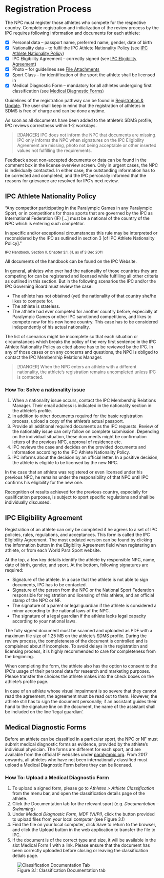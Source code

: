 # Registration Process

The NPC must register those athletes who compete for the respective country. Complete registration and initialization of the review process by the IPC requires following information and documents for each athlete:

- [x] Personal data – passport name, preferred name, gender, date of birth
- [x] Nationality data – to fulfil the IPC Athlete Nationality Policy (see [IPC Athlete Nationality Policy](#ipc-athlete-nationality-policy))
- [x] IPC Eligibility Agreement – correctly signed (see [IPC Eligibility Agreement](#ipc-eligibility-agreement))
- [x] Photo – for guidelines see [File Attachments](layout-and-functionalities/file-attachments.md)
- [x] Sport Class – for identification of the sport the athlete shall be licensed in
- [x] Medical Diagnostic Form – mandatory for all athletes undergoing first classification (see [Medical Diagnostic Forms](#medical-diagnostic-forms))

Guidelines of the registration pathway can be found in [Registration & Update](participants/registration-and-update.md). The user shall keep in mind that the registration of athletes in SDMS is free of charge and can be done anytime.

As soon as all documents have been added to the athlete’s SDMS profile, IPC reviews correctness within 1-2 workdays.

> [!DANGER]
> IPC does not inform the NPC that documents are missing. IPC only informs the NPC when signatures on the IPC Eligibility Agreement are missing, photo not being acceptable or other inserted values not fulfilling the requirements.

Feedback about non-accepted documents or data can be found in the comment box in the license overview screen. Only in urgent cases, the NPC is individually contacted. In either case, the outstanding information has to be corrected and completed, and the IPC personally informed that the reasons for grievance are resolved for IPC’s next review.

## IPC Athlete Nationality Policy

“Any competitor participating in the Paralympic Games in any Paralympic Sport, or in competitions for those sports that are governed by the IPC as International Federation (IF) […] must be a national of the country of the NPC which is entering such competitor.

In specific and/or exceptional circumstances this rule may be interpreted or reconsidered by the IPC as outlined in section 3 [of IPC Athlete Nationality Policy].”

<p class="footnote">
    <small >IPC Handbook, Section II, Chapter 3.1, §1, as of 3 Dec 2011</small>
</p>

All documents of the handbook can be found on the IPC Website.

In general, athletes who ever had the nationality of those countries they are competing for can be registered and licensed while fulfilling all other criteria as outlined in this section. But in the following scenarios the IPC and/or the IPC Governing Board must review the case:

- The athlete has not obtained (yet) the nationality of that country she/he likes to compete for.
- The athlete is stateless.
- The athlete had ever competed for another country before, especially at Paralympic Games or other IPC sanctioned competitions, and likes to compete now for his new home country. This case has to be considered independently of his actual nationality.

The list of scenarios might be incomplete so that each situation or circumstances which breaks the policy of the very first sentence in the IPC Athlete Nationality Policy as cited above has to be reviewed by the IPC. In any of those cases or on any concerns and questions, the NPC is obliged to contact the IPC Membership Relations Manager.

> [!DANGER]
> When the NPC enters an athlete with a different nationality, the athlete’s registration remains uncompleted unless IPC is contacted.

### How To: Solve a nationality issue

1. When a nationality issue occurs, contact the IPC Membership Relations Manager. Their email address is indicated in the nationality section in the athlete’s profile.
2. In addition to other documents required for the basic registration process, upload a copy of the athlete’s actual passport.
3. Provide all additional required documents as the IPC requests. Review of the nationality issue can only follow on complete submission. Depending on the individual situation, these documents might be confirmation letters of the previous NPC, approval of residence etc.
4. IPC reviews the case and decides on the provided documents and information according to the IPC Athlete Nationality Policy.
5. IPC informs about the decision by an official letter. In a positive decision, the athlete is eligible to be licensed by the new NPC.

In the case that an athlete was registered or even licensed under his previous NPC, he remains under the responsibility of that NPC until IPC confirms his eligibility for the new one.

Recognition of results achieved for the previous country, especially for qualification purposes, is subject to sport specific regulations and shall be individually discussed.

## IPC Eligibility Agreement

Registration of an athlete can only be completed if he agrees to a set of IPC policies, rules, regulations, and acceptances. This form is called the IPC Eligibility Agreement. The most updated version can be found by clicking the information button in the Eligibility Agreement field when registering an athlete, or from each World Para Sport website.

At the top, a few key details identify the athlete by responsible NPC, name, date of birth, gender, and sport. At the bottom, following signatures are required:

- Signature of the athlete. In a case that the athlete is not able to sign documents, IPC has to be contacted.
- Signature of the person from the NPC or the National Sport Federation responsible for registration and licensing of this athlete, and an official stamp of the NPC or NF.
- The signature of a parent or legal guardian if the athlete is considered a minor according to the national laws of the NPC.
- The signature of a legal guardian if the athlete lacks legal capacity according to your national laws.

The fully signed document must be scanned and uploaded as PDF with a maximum file size of 1.25 MB on the athlete’s SDMS profile. During the review process, the completeness of the document is controlled and is complained about if incomplete. To avoid delays in the registration and licensing process, it is highly recommended to care for completeness from the beginning.

When completing the form, the athlete also has the option to consent to the IPC’s usage of their personal data for research and marketing purposes. Please transfer the choices the athlete makes into the check boxes on the athlete’s profile page.

In case of an athlete whose visual impairment is so severe that they cannot read the agreement, the agreement must be read out to them. However, the athlete still has to sign the document personally; if an assistant guides their hand to the signature line on the document, the name of the assistant shall be included on the line ‘legal guardian’.

## Medical Diagnostic Forms

Before an athlete can be classified in a particular sport, the NPC or NF must submit medical diagnostic forms as evidence, provided by the athlete’s individual physician. The forms are different for each sport, and are available from the official IF websites under [paralympic.org](https://www.paralympic.org/). From 2017 onwards, all athletes who have not been internationally classified must upload a Medical Diagnostic Form before they can be licensed.

### How To: Upload a Medical Diagnostic Form

1. To upload a signed form, please go to *Athletes > Athlete Classification* from the menu bar, and open the classification details page of the athlete.
2. Click the Documentation tab for the relevant sport (e.g. *Documentation – Swimming*)
3. Under *Medical Diagnostic Form, MDF (VI/PI)*, click the button provided to upload files from your local computer (see Figure 3.1)
4. Find the file on your local computer, click Save to return to the browser, and click the Upload button in the web application to transfer the file to IPC.
5. If the document is of the correct type and size, it will be available in the slot Medical Form 1 with a link. Please ensure that the document has been correctly uploaded before closing or leaving the classification detials page.

<figure>
    <img class="screenshot" src="_img/figures/3.1-classification-documentation-tab.png" alt="Classification Documentation Tab">
    <figcaption>Figure 3.1: Classification Documentation tab</figcaption>
</figure>